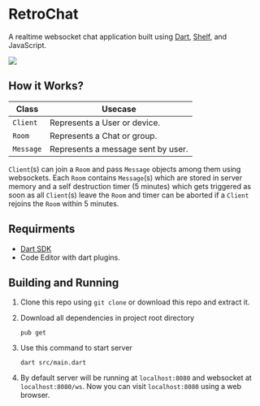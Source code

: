 # RetroChat

A realtime websocket chat application built using [Dart](https://dart.dev), [Shelf](https://pub.dev/packages/shelf), and JavaScript.

<image src="screenshots/retro-chat.gif" >

## How it Works?

| Class     | Usecase                            |
| --------- | ---------------------------------- |
| `Client`  | Represents a User or device.       |
| `Room`    | Represents a Chat or group.        |
| `Message` | Represents a message sent by user. |

`Client`(s) can join a `Room` and pass `Message` objects among them using websockets.
Each `Room` contains `Message`(s) which are stored in server memory and a self destruction timer (5 minutes) which gets triggered as soon as all `Client`(s) leave the `Room` and timer can be aborted if a `Client` rejoins the `Room` within 5 minutes.

## Requirments

- [Dart SDK](https://dart.dev/get-dart)
- Code Editor with dart plugins.

## Building and Running

1) Clone this repo using `git clone` or download this repo and extract it.

2) Download all dependencies in project root directory
   ```shell
   pub get
   ```

3) Use this command to start server
   ```shell
   dart src/main.dart
   ```

4) By default server will be running at `localhost:8080` and websocket at `localhost:8080/ws`. Now you can visit `localhost:8080` using a web browser.
